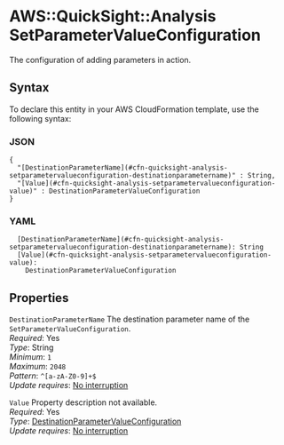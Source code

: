 # AWS::QuickSight::Analysis SetParameterValueConfiguration<a name="aws-properties-quicksight-analysis-setparametervalueconfiguration"></a>

The configuration of adding parameters in action\.

## Syntax<a name="aws-properties-quicksight-analysis-setparametervalueconfiguration-syntax"></a>

To declare this entity in your AWS CloudFormation template, use the following syntax:

### JSON<a name="aws-properties-quicksight-analysis-setparametervalueconfiguration-syntax.json"></a>

```
{
  "[DestinationParameterName](#cfn-quicksight-analysis-setparametervalueconfiguration-destinationparametername)" : String,
  "[Value](#cfn-quicksight-analysis-setparametervalueconfiguration-value)" : DestinationParameterValueConfiguration
}
```

### YAML<a name="aws-properties-quicksight-analysis-setparametervalueconfiguration-syntax.yaml"></a>

```
  [DestinationParameterName](#cfn-quicksight-analysis-setparametervalueconfiguration-destinationparametername): String
  [Value](#cfn-quicksight-analysis-setparametervalueconfiguration-value):
    DestinationParameterValueConfiguration
```

## Properties<a name="aws-properties-quicksight-analysis-setparametervalueconfiguration-properties"></a>

`DestinationParameterName` <a name="cfn-quicksight-analysis-setparametervalueconfiguration-destinationparametername"></a>
The destination parameter name of the `SetParameterValueConfiguration`\.  
_Required_: Yes  
_Type_: String  
_Minimum_: `1`  
_Maximum_: `2048`  
_Pattern_: `^[a-zA-Z0-9]+$`  
_Update requires_: [No interruption](https://docs.aws.amazon.com/AWSCloudFormation/latest/UserGuide/using-cfn-updating-stacks-update-behaviors.html#update-no-interrupt)

`Value` <a name="cfn-quicksight-analysis-setparametervalueconfiguration-value"></a>
Property description not available\.  
_Required_: Yes  
_Type_: [DestinationParameterValueConfiguration](aws-properties-quicksight-analysis-destinationparametervalueconfiguration.md)  
_Update requires_: [No interruption](https://docs.aws.amazon.com/AWSCloudFormation/latest/UserGuide/using-cfn-updating-stacks-update-behaviors.html#update-no-interrupt)
